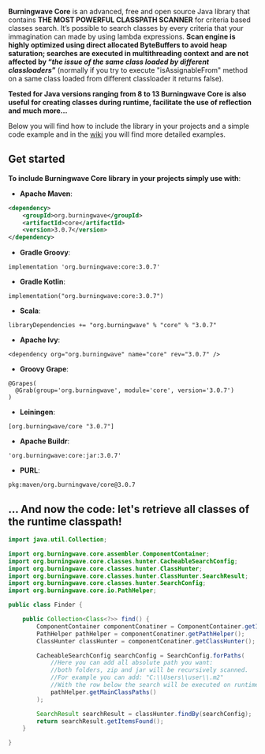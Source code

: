 **Burningwave Core** is an advanced, free and open source Java library that contains **THE MOST POWERFUL CLASSPATH SCANNER** for criteria based classes search.
It’s possible to search classes by every criteria that your immagination can made by using lambda expressions. **Scan engine is highly optimized using direct allocated ByteBuffers to avoid heap saturation; searches are executed in multithreading context and are not affected by “_the issue of the same class loaded by different classloaders_”** (normally if you try to execute "isAssignableFrom" method on a same class loaded from different classloader it returns false).

**Tested for Java versions ranging from 8 to 13 Burningwave Core is also useful for creating classes during runtime, facilitate the use of reflection and much more...**

Below you will find how to include the library in your projects and a simple code example and in the [wiki](https://github.com/burningwave/core/wiki) you will find more detailed examples.

## Get started

**To include Burningwave Core library in your projects simply use with**:

* **Apache Maven**:
```xml
<dependency>
    <groupId>org.burningwave</groupId>
    <artifactId>core</artifactId>
    <version>3.0.7</version>
</dependency>
```

* **Gradle Groovy**:
```
implementation 'org.burningwave:core:3.0.7'
```

* **Gradle Kotlin**:
```
implementation("org.burningwave:core:3.0.7")
```

* **Scala**:
```
libraryDependencies += "org.burningwave" % "core" % "3.0.7"
```

* **Apache Ivy**:
```
<dependency org="org.burningwave" name="core" rev="3.0.7" />
```

* **Groovy Grape**:
```
@Grapes(
  @Grab(group='org.burningwave', module='core', version='3.0.7')
)
```

* **Leiningen**:
```
[org.burningwave/core "3.0.7"]
```

* **Apache Buildr**:
```
'org.burningwave:core:jar:3.0.7'
```

* **PURL**:
```
pkg:maven/org.burningwave/core@3.0.7
```

## ... And now the code: let's retrieve all classes of the runtime classpath!
```java
import java.util.Collection;

import org.burningwave.core.assembler.ComponentContainer;
import org.burningwave.core.classes.hunter.CacheableSearchConfig;
import org.burningwave.core.classes.hunter.ClassHunter;
import org.burningwave.core.classes.hunter.ClassHunter.SearchResult;
import org.burningwave.core.classes.hunter.SearchConfig;
import org.burningwave.core.io.PathHelper;

public class Finder {

	public Collection<Class<?>> find() {
		ComponentContainer componentConatiner = ComponentContainer.getInstance();
		PathHelper pathHelper = componentConatiner.getPathHelper();
		ClassHunter classHunter = componentConatiner.getClassHunter();

		CacheableSearchConfig searchConfig = SearchConfig.forPaths(
			//Here you can add all absolute path you want:
			//both folders, zip and jar will be recursively scanned.
			//For example you can add: "C:\\Users\\user\\.m2"
			//With the row below the search will be executed on runtime Classpaths
			pathHelper.getMainClassPaths()
		);

		SearchResult searchResult = classHunter.findBy(searchConfig);
		return searchResult.getItemsFound();
	}

}
```
